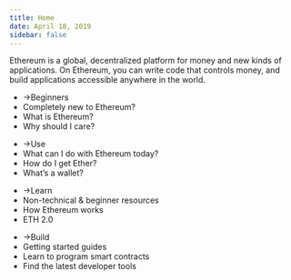 ```yaml
---
title: Home
date: April 18, 2019
sidebar: false
---
```

<div class="center"><router-link to="/">Ethereum</router-link> is a global, decentralized platform for money and new kinds of applications. On Ethereum, you can write code that controls money, and build applications accessible anywhere in the world.</div>

<div class="intro-blocks">

  <ul class="intro-block">
    <li><router-link to="/beginners/"><span class="arrow">→</span>Beginners</router-link></li>
    <li class="highlight">Completely new to Ethereum?</li>
    <li>What is Ethereum?</li>
    <li>Why should I care?</li>
  </ul>

  <ul class="intro-block">
    <li><router-link to="/use/"><span class="arrow">→</span>Use</router-link></li>
    <li>What can I do with Ethereum today?</li>
    <li>How do I get Ether?</li>
    <li>What’s a wallet?</li>
  </ul>

  <ul class="intro-block">
    <li><router-link to="/learn/"><span class="arrow">→</span>Learn</router-link></li>
    <li>Non-technical & beginner resources</li>
    <li>How Ethereum works</li>
    <li>ETH 2.0</li>
  </ul>

  <ul class="intro-block">
    <li><router-link to="/build/"><span class="arrow">→</span>Build</router-link></li>
    <li>Getting started guides</li>
    <li>Learn to program smart contracts</li>
    <li>Find the latest developer tools</li>
  </ul>

</div>
